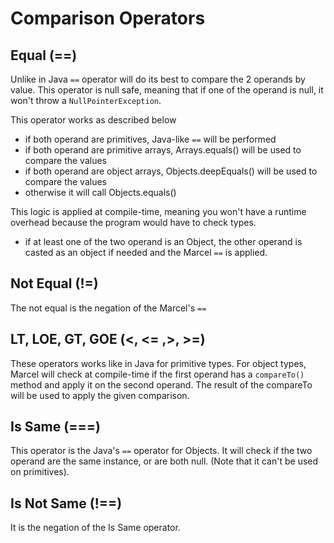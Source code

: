 # Comparison Operators

## Equal (==)

Unlike in Java `==` operator will do its best to compare the 2 operands by value. This operator is null safe, meaning that if one of the operand is null, it won't throw a `NullPointerException`.

This operator works as described below
- if both operand are primitives, Java-like `==` will be performed
- if both operand are primitive arrays, Arrays.equals() will be used to compare the values
- if both operand are object arrays, Objects.deepEquals() will be used to compare the values
- otherwise it will call Objects.equals()

This logic is applied at compile-time, meaning you won't have a runtime overhead because the program would have to check types.
- if at least one of the two operand is an Object, the other operand is casted as an object if needed and the Marcel `==` is applied.

## Not Equal (!=)
The not equal is the negation of the Marcel's `==`

## LT, LOE, GT, GOE (<, <= ,>, >=)

These operators works like in Java for primitive types. For object types, Marcel will check at compile-time if the first operand
has a `compareTo()` method and apply it on the second operand. The result of the compareTo will be used to apply the given comparison.

## Is Same (===)

This operator is the Java's `==` operator for Objects. It will check if the two operand are the same instance, or are both null.
(Note that it can't be used on primitives).

## Is Not Same (!==)
It is the negation of the Is Same operator.